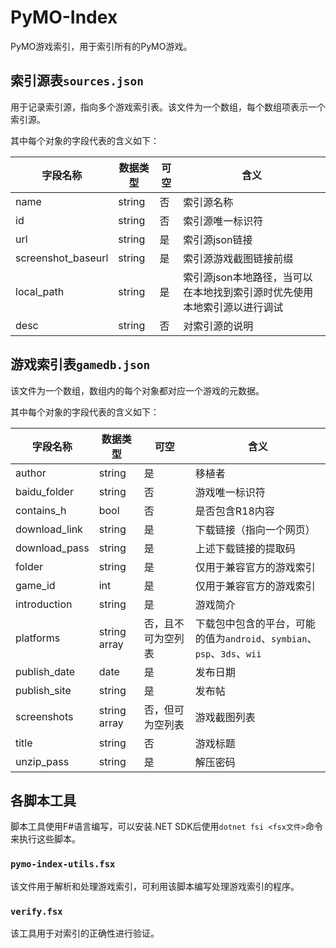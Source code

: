 # PyMO-Index

PyMO游戏索引，用于索引所有的PyMO游戏。

## 索引源表`sources.json`

用于记录索引源，指向多个游戏索引表。该文件为一个数组，每个数组项表示一个索引源。

其中每个对象的字段代表的含义如下：

字段名称 | 数据类型 | 可空 | 含义
------ | -------- | --- | ------
name   | string   | 否  | 索引源名称
id     | string   | 否  | 索引源唯一标识符
url    | string   | 是  | 索引源json链接
screenshot_baseurl | string | 是 | 索引源游戏截图链接前缀
local_path | string | 是 | 索引源json本地路径，当可以在本地找到索引源时优先使用本地索引源以进行调试
desc   | string   | 否  | 对索引源的说明

## 游戏索引表`gamedb.json`

该文件为一个数组，数组内的每个对象都对应一个游戏的元数据。

其中每个对象的字段代表的含义如下：

字段名称       | 数据类型       | 可空 | 含义
------------- | ------------ | --- | ------
author        | string       | 是   | 移植者
baidu_folder  | string       | 否   | 游戏唯一标识符
contains_h    | bool         | 否   | 是否包含R18内容
download_link | string       | 是   | 下载链接（指向一个网页）
download_pass | string       | 是   | 上述下载链接的提取码
folder        | string       | 是   | 仅用于兼容官方的游戏索引
game_id       | int          | 是   | 仅用于兼容官方的游戏索引
introduction  | string       | 是   | 游戏简介
platforms     | string array | 否，且不可为空列表   | 下载包中包含的平台，可能的值为`android`、`symbian`、`psp`、`3ds`、`wii`
publish_date  | date         | 是   | 发布日期
publish_site  | string       | 是   | 发布帖
screenshots   | string array | 否，但可为空列表   | 游戏截图列表
title         | string       | 否   | 游戏标题
unzip_pass    | string       | 是   | 解压密码

## 各脚本工具

脚本工具使用F#语言编写，可以安装.NET SDK后使用`dotnet fsi <fsx文件>`命令来执行这些脚本。

### `pymo-index-utils.fsx`

该文件用于解析和处理游戏索引，可利用该脚本编写处理游戏索引的程序。

### `verify.fsx`

该工具用于对索引的正确性进行验证。
